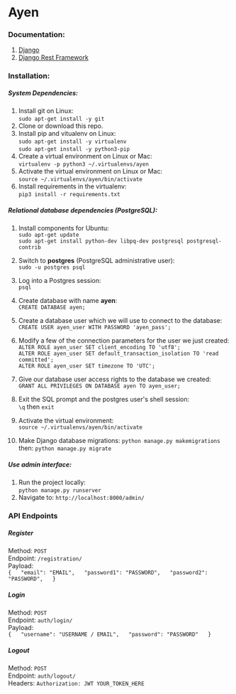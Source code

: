 
# Ayen 
### Documentation:

1. [Django](https://docs.djangoproject.com/en/2.0/releases/2.0/)
2. [Django Rest Framework](https://www.django-rest-framework.org/)


### Installation:

##### System Dependencies:

1. Install git on Linux:  
`sudo apt-get install -y git`
2. Clone or download this repo.
3. Install pip and vitualenv on Linux:  
`sudo apt-get install -y virtualenv`  
`sudo apt-get install -y python3-pip`
4. Create a virtual environment on Linux or Mac:  
`virtualenv -p python3 ~/.virtualenvs/ayen`
5. Activate the virtual environment on Linux or Mac:  
`source ~/.virtualenvs/ayen/bin/activate`
6. Install requirements in the virtualenv:  
`pip3 install -r requirements.txt`

##### Relational database dependencies (PostgreSQL):
1. Install components for Ubuntu:  
`sudo apt-get update`  
`sudo apt-get install python-dev libpq-dev postgresql postgresql-contrib`
2. Switch to **postgres** (PostgreSQL administrative user):  
`sudo -u postgres psql`
3. Log into a Postgres session:  
`psql`
4. Create database with name **ayen**:  
`CREATE DATABASE ayen;`
5. Create a database user which we will use to connect to the database:  
`CREATE USER ayen_user WITH PASSWORD 'ayen_pass';`
6. Modify a few of the connection parameters for the user we just created:  
`ALTER ROLE ayen_user SET client_encoding TO 'utf8';`  
`ALTER ROLE ayen_user SET default_transaction_isolation TO 'read committed';`  
`ALTER ROLE ayen_user SET timezone TO 'UTC';` 
7. Give our database user access rights to the database we created:  
`GRANT ALL PRIVILEGES ON DATABASE ayen TO ayen_user;`
8. Exit the SQL prompt and the postgres user's shell session:  
`\q` then `exit`

9. Activate the virtual environment:  
`source ~/.virtualenvs/ayen/bin/activate`
10. Make Django database migrations:
`python manage.py makemigrations`  
then: `python manage.py migrate`

##### Use admin interface:
1. Run the project locally:  
`python manage.py runserver`
2. Navigate to: `http://localhost:8000/admin/`
 
 
### API Endpoints
##### Register
Method: `POST`  
Endpoint: `/registration/`  
Payload:  
`{  
    "email": "EMAIL",  
    "password1": "PASSWORD",  
    "password2": "PASSWORD",  
}`

##### Login
Method: `POST`  
Endpoint: `auth/login/`  
Payload:  
`{  
    "username": "USERNAME / EMAIL",  
    "password": "PASSWORD"  
}`

##### Logout
Method: `POST`  
Endpoint: `auth/logout/`  
Headers: `Authorization: JWT YOUR_TOKEN_HERE`  
